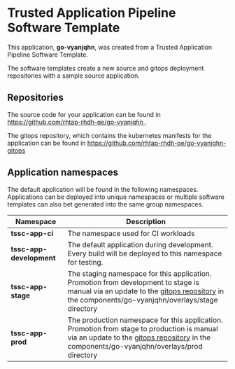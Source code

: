 # Trusted Application Pipeline Software Template

This application, **go-vyanjqhn**, was created from a Trusted Application Pipeline Software Template.

The software templates create a new source and gitops deployment repositories with a sample source application. 

## Repositories

The source code for your application can be found in [https://github.com/rhtap-rhdh-qe/go-vyanjqhn ](https://github.com/rhtap-rhdh-qe/go-vyanjqhn ).
 
The gitops repository, which contains the kubernetes manifests for the application can be found in 
[https://github.com/rhtap-rhdh-qe/go-vyanjqhn-gitops ](https://github.com/rhtap-rhdh-qe/go-vyanjqhn-gitops ) 

## Application namespaces 

The default application will be found in the following namespaces. Applications can be deployed into unique namespaces or multiple software templates can also bet generated into the same group namespaces.  

|  Namespace   |  Description   |  
| -------- | -------- |
| **tssc-app-ci** | The namespace used for CI workloads |
| **tssc-app-development** | The default application during development. Every build will be deployed to this namespace for testing. |
| **tssc-app-stage** | The staging namespace for this application. Promotion from development to stage is manual via an update to the [gitops repository](https://github.com/rhtap-rhdh-qe/go-vyanjqhn-gitops ) in the components/go-vyanjqhn/overlays/stage directory |
| **tssc-app-prod** | The production namespace for this application. Promotion from stage to production is manual via an update to the [gitops repository](https://github.com/rhtap-rhdh-qe/go-vyanjqhn-gitops ) in the components/go-vyanjqhn/overlays/prod directory |